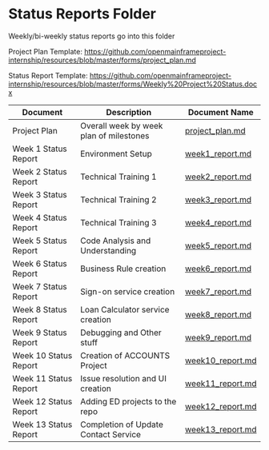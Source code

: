 # Status Reports Folder
Weekly/bi-weekly status reports go into this folder

Project Plan Template: https://github.com/openmainframeproject-internship/resources/blob/master/forms/project_plan.md

Status Report Template: https://github.com/openmainframeproject-internship/resources/blob/master/forms/Weekly%20Project%20Status.docx

| Document | Description | Document Name |
|---|---|---|
| Project Plan | Overall week by week plan of milestones |[project_plan.md](project_plan.md) |
| Week 1 Status Report | Environment Setup |[week1_report.md](week1_report.md) | 
| Week 2 Status Report | Technical Training 1| [week2_report.md](week2_report.md) |
| Week 3 Status Report | Technical Training 2 | [week3_report.md](week3_report.md) |
| Week 4 Status Report | Technical Training 3 | [week4_report.md](week4_report.md) |
| Week 5 Status Report | Code Analysis and Understanding | [week5_report.md](week5_report.md) |
| Week 6 Status Report | Business Rule creation | [week6_report.md](week6_report.md) |
| Week 7 Status Report | Sign-on service creation | [week7_report.md](week7_report.md) |
| Week 8 Status Report | Loan Calculator service creation | [week8_report.md](week8_report.md) |
| Week 9 Status Report | Debugging and Other stuff | [week9_report.md](week9_report.md) |
| Week 10 Status Report | Creation of ACCOUNTS Project |[week10_report.md](week10_report.md) |
| Week 11 Status Report | Issue resolution and UI creation |[week11_report.md](week11_report.md) |
| Week 12 Status Report | Adding ED projects to the repo|[week12_report.md](week12_report.md) |
| Week 13 Status Report | Completion of Update Contact Service |[week13_report.md](week13_report.md) |
